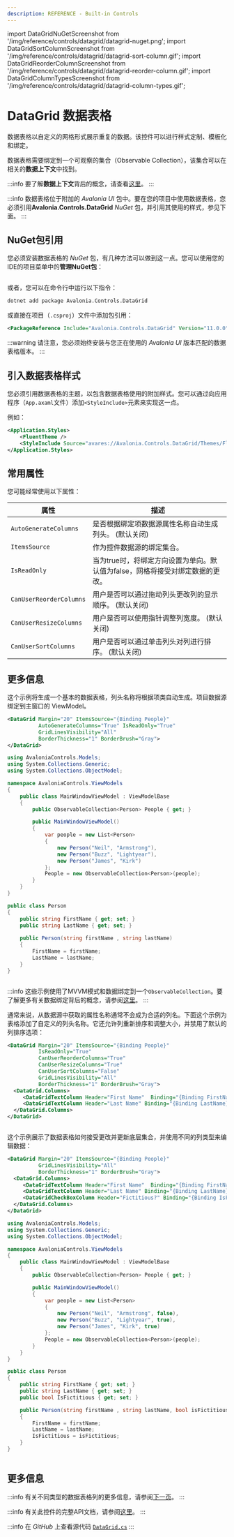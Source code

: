 ```yaml
---
description: REFERENCE - Built-in Controls
---
```


import DataGridNuGetScreenshot from '/img/reference/controls/datagrid/datagrid-nuget.png';
import DataGridSortColumnScreenshot from '/img/reference/controls/datagrid/datagrid-sort-column.gif';
import DataGridReorderColumnScreenshot from '/img/reference/controls/datagrid/datagrid-reorder-column.gif';
import DataGridColumnTypesScreenshot from '/img/reference/controls/datagrid/datagrid-column-types.gif';

# DataGrid 数据表格

数据表格以自定义的网格形式展示重复的数据。该控件可以进行样式定制、模板化和绑定。

数据表格需要绑定到一个可观察的集合（Observable Collection），该集合可以在相关的**数据上下文**中找到。

:::info
要了解**数据上下文**背后的概念，请查看[这里](../../../basics/data/data-binding/data-context)。
:::

:::info
数据表格位于附加的 _Avalonia UI_ 包中。要在您的项目中使用数据表格，您必须引用**Avalonia.Controls.DataGrid** _NuGet_ 包，并引用其使用的样式，参见下面。
:::

## NuGet包引用

您必须安装数据表格的 _NuGet_ 包，有几种方法可以做到这一点。您可以使用您的IDE的项目菜单中的**管理NuGet包**：

<img src={DataGridNuGetScreenshot} alt="" />

或者，您可以在命令行中运行以下指令：

```bash
dotnet add package Avalonia.Controls.DataGrid
```

或直接在项目（`.csproj`）文件中添加包引用：

```xml
<PackageReference Include="Avalonia.Controls.DataGrid" Version="11.0.0" />
```

:::warning
请注意，您必须始终安装与您正在使用的 _Avalonia UI_ 版本匹配的数据表格版本。
:::

## 引入数据表格样式

您必须引用数据表格的主题，以包含数据表格使用的附加样式。您可以通过向应用程序（`App.axaml`文件）添加`<StyleInclude>`元素来实现这一点。

例如：

```xml
<Application.Styles>
    <FluentTheme />
    <StyleInclude Source="avares://Avalonia.Controls.DataGrid/Themes/Fluent.xaml"/>
</Application.Styles>
```

## 常用属性

您可能经常使用以下属性：

| 属性                      | 描述                                                                                                                         |
|-------------------------| ---------------------------------------------------------------------------------------------------------------------------- |
| `AutoGenerateColumns`   | 是否根据绑定项数据源属性名称自动生成列头。 (默认关闭)                                                                   |
| `ItemsSource`           | 作为控件数据源的绑定集合。                                                                                                  |
| `IsReadOnly`            | 当为true时，将绑定方向设置为单向。默认值为false，网格将接受对绑定数据的更改。                                              |
| `CanUserReorderColumns` | 用户是否可以通过拖动列头更改列的显示顺序。 (默认关闭)                                                               |
| `CanUserResizeColumns`  | 用户是否可以使用指针调整列宽度。 (默认关闭)                                                                         |
| `CanUserSortColumns`    | 用户是否可以通过单击列头对列进行排序。 (默认关闭)                                                                    |

## 更多信息

这个示例将生成一个基本的数据表格，列头名称将根据项类自动生成。项目数据源绑定到主窗口的 ViewModel。

```xml
<DataGrid Margin="20" ItemsSource="{Binding People}" 
          AutoGenerateColumns="True" IsReadOnly="True" 
          GridLinesVisibility="All"
          BorderThickness="1" BorderBrush="Gray">
</DataGrid>
```

```csharp title='ViewModel'
using AvaloniaControls.Models;
using System.Collections.Generic;
using System.Collections.ObjectModel;

namespace AvaloniaControls.ViewModels
{
    public class MainWindowViewModel : ViewModelBase
    {
        public ObservableCollection<Person> People { get; }

        public MainWindowViewModel()
        {
            var people = new List<Person> 
            {
                new Person("Neil", "Armstrong"),
                new Person("Buzz", "Lightyear"),
                new Person("James", "Kirk")
            };
            People = new ObservableCollection<Person>(people);
        }
    }
}
```

```csharp title='数据源 Person 类'
public class Person
{
    public string FirstName { get; set; }
    public string LastName { get; set; }
    
    public Person(string firstName , string lastName)
    {
        FirstName = firstName;
        LastName = lastName;
    }
}
```

<img src={DataGridSortColumnScreenshot} alt="" />

:::info
这些示例使用了MVVM模式和数据绑定到一个`ObservableCollection`。要了解更多有关数据绑定背后的概念，请参阅[这里](../../../basics/data/data-binding)。
:::

通常来说，从数据源中获取的属性名称通常不会成为合适的列名。下面这个示例为表格添加了自定义的列头名称。它还允许列重新排序和调整大小，并禁用了默认的列排序选项：

```xml
<DataGrid Margin="20" ItemsSource="{Binding People}"
          IsReadOnly="True"
          CanUserReorderColumns="True"
          CanUserResizeColumns="True"
          CanUserSortColumns="False"
          GridLinesVisibility="All"
          BorderThickness="1" BorderBrush="Gray">
  <DataGrid.Columns>
     <DataGridTextColumn Header="First Name"  Binding="{Binding FirstName}"/>
     <DataGridTextColumn Header="Last Name" Binding="{Binding LastName}" />
  </DataGrid.Columns>
</DataGrid>
```

<img src={DataGridReorderColumnScreenshot} alt="" />

这个示例展示了数据表格如何接受更改并更新底层集合，并使用不同的列类型来编辑数据：

```xml
<DataGrid Margin="20" ItemsSource="{Binding People}"        
          GridLinesVisibility="All"
          BorderThickness="1" BorderBrush="Gray">
  <DataGrid.Columns>
     <DataGridTextColumn Header="First Name"  Binding="{Binding FirstName}"/>
     <DataGridTextColumn Header="Last Name" Binding="{Binding LastName}" />
     <DataGridCheckBoxColumn Header="Fictitious?" Binding="{Binding IsFictitious}" />
  </DataGrid.Columns>
</DataGrid>
```

```csharp title='ViewModel'
using AvaloniaControls.Models;
using System.Collections.Generic;
using System.Collections.ObjectModel;

namespace AvaloniaControls.ViewModels
{
    public class MainWindowViewModel : ViewModelBase
    {
        public ObservableCollection<Person> People { get; }

        public MainWindowViewModel()
        {
            var people = new List<Person> 
            {
                new Person("Neil", "Armstrong", false),
                new Person("Buzz", "Lightyear", true),
                new Person("James", "Kirk", true)
            };
            People = new ObservableCollection<Person>(people);
        }
    }
}
```

```csharp title='数据源 Person 类'
public class Person
{
    public string FirstName { get; set; }
    public string LastName { get; set; }
    public bool IsFictitious { get; set; }

    public Person(string firstName , string lastName, bool isFictitious)
    {
        FirstName = firstName;
        LastName = lastName;
        IsFictitious = isFictitious;
    }
}
```

<img src={DataGridColumnTypesScreenshot} alt="" />

## 更多信息

:::info
有关不同类型的数据表格列的更多信息，请参阅[下一页](datagridcolumns.md)。
:::

:::info
有关此控件的完整API文档，请参阅[这里](http://reference.avaloniaui.net/api/Avalonia.Controls/DataGrid/)。
:::

:::info
在 _GitHub_ 上查看源代码 [`DataGrid.cs`](https://github.com/AvaloniaUI/Avalonia/blob/master/src/Avalonia.Controls.DataGrid/DataGrid.cs)
:::
